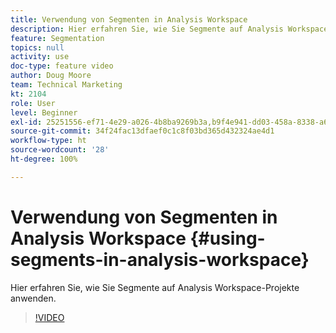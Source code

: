 ```yaml
---
title: Verwendung von Segmenten in Analysis Workspace
description: Hier erfahren Sie, wie Sie Segmente auf Analysis Workspace-Projekte anwenden.
feature: Segmentation
topics: null
activity: use
doc-type: feature video
author: Doug Moore
team: Technical Marketing
kt: 2104
role: User
level: Beginner
exl-id: 25251556-ef71-4e29-a026-4b8ba9269b3a,b9f4e941-dd03-458a-8338-a6a19244e588
source-git-commit: 34f24fac13dfaef0c1c8f03bd365d432324ae4d1
workflow-type: ht
source-wordcount: '28'
ht-degree: 100%

---
```


# Verwendung von Segmenten in Analysis Workspace {#using-segments-in-analysis-workspace}

Hier erfahren Sie, wie Sie Segmente auf Analysis Workspace-Projekte anwenden.

>[!VIDEO](https://video.tv.adobe.com/v/23977/?quality=12)
